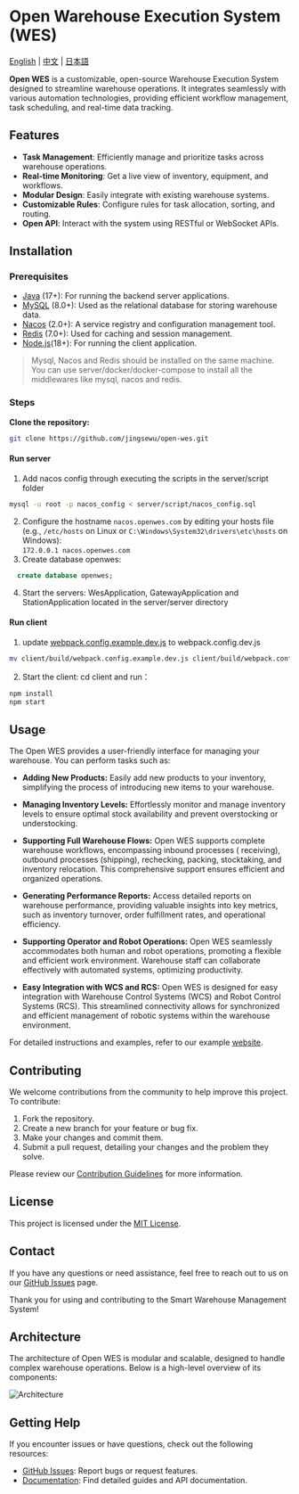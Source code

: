 # Open Warehouse Execution System (WES)

[English](README.md) | [中文](README_CN.md) | [日本語](README_JP.md)

**Open WES** is a customizable, open-source Warehouse Execution System designed to streamline warehouse operations. It
integrates seamlessly with various automation technologies, providing efficient workflow management, task scheduling,
and real-time data tracking.

## Features

- **Task Management**: Efficiently manage and prioritize tasks across warehouse operations.
- **Real-time Monitoring**: Get a live view of inventory, equipment, and workflows.
- **Modular Design**: Easily integrate with existing warehouse systems.
- **Customizable Rules**: Configure rules for task allocation, sorting, and routing.
- **Open API**: Interact with the system using RESTful or WebSocket APIs.

## Installation

### Prerequisites

- [Java](https://www.java.com/) (17+): For running the backend server applications.
- [MySQL](https://www.mysql.com/) (8.0+): Used as the relational database for storing warehouse data.
- [Nacos](https://nacos.io/) (2.0+): A service registry and configuration management tool.
- [Redis](https://redis.io/) (7.0+): Used for caching and session management.
- [Node.js](https://nodejs.org/)(18+): For running the client application.

> Mysql, Nacos and Redis should be installed on the same machine.
> You can use server/docker/docker-compose to install all the middlewares like mysql, nacos and redis.
### Steps

**Clone the repository:**
   ```bash
   git clone https://github.com/jingsewu/open-wes.git
   ```
#### Run server

1. Add nacos config through executing the scripts in the server/script folder
```bash
mysql -u root -p nacos_config < server/script/nacos_config.sql
```
2. Configure the hostname `nacos.openwes.com` by editing your hosts file (e.g., `/etc/hosts` on Linux or `C:\Windows\System32\drivers\etc\hosts` on Windows):  
   ```172.0.0.1 nacos.openwes.com```
3. Create database openwes:
  ```sql
    create database openwes;
  ```
4. Start the servers: WesApplication, GatewayApplication and StationApplication located in the server/server directory

#### Run client
1. update [webpack.config.example.dev.js](client/build/webpack.config.example.dev.js) to webpack.config.dev.js
```bash
mv client/build/webpack.config.example.dev.js client/build/webpack.config.dev.js
```
2. Start the client: cd client and run：
  ```bash
  npm install
  npm start
  ```

## Usage

The Open WES provides a user-friendly interface for managing your warehouse. You can perform tasks such as:

- **Adding New Products:** Easily add new products to your inventory, simplifying the process of introducing new items
  to your warehouse.

- **Managing Inventory Levels:** Effortlessly monitor and manage inventory levels to ensure optimal stock availability
  and prevent overstocking or understocking.

- **Supporting Full Warehouse Flows:** Open WES supports complete warehouse workflows, encompassing inbound processes (
  receiving), outbound processes (shipping), rechecking, packing, stocktaking, and inventory relocation. This
  comprehensive support ensures efficient and organized operations.

- **Generating Performance Reports:** Access detailed reports on warehouse performance, providing valuable insights into
  key metrics, such as inventory turnover, order fulfillment rates, and operational efficiency.

- **Supporting Operator and Robot Operations:** Open WES seamlessly accommodates both human and robot operations,
  promoting
  a flexible and efficient work environment. Warehouse staff can collaborate effectively with automated systems,
  optimizing productivity.

- **Easy Integration with WCS and RCS:** Open WES is designed for easy integration with Warehouse Control Systems (WCS)
  and
  Robot Control Systems (RCS). This streamlined connectivity allows for synchronized and efficient management of robotic
  systems within the warehouse environment.

For detailed instructions and examples, refer to our example [website](https://www.openwes.top/).

## Contributing

We welcome contributions from the community to help improve this project. To contribute:

1. Fork the repository.
2. Create a new branch for your feature or bug fix.
3. Make your changes and commit them.
4. Submit a pull request, detailing your changes and the problem they solve.

Please review our [Contribution Guidelines](CONTRIBUTING.md) for more information.

## License

This project is licensed under the [MIT License](LICENSE).

## Contact

If you have any questions or need assistance, feel free to reach out to us on
our [GitHub Issues](https://github.com/jingsewu/open-wes/issues) page.

Thank you for using and contributing to the Smart Warehouse Management System!

## Architecture
The architecture of Open WES is modular and scalable, designed to handle complex warehouse operations. Below is a high-level overview of its components:

![Architecture](server/doc/image/architecture.png)

## Getting Help

If you encounter issues or have questions, check out the following resources:
- [GitHub Issues](https://github.com/jingsewu/open-wes/issues): Report bugs or request features.
- [Documentation](./doc): Find detailed guides and API documentation.  
